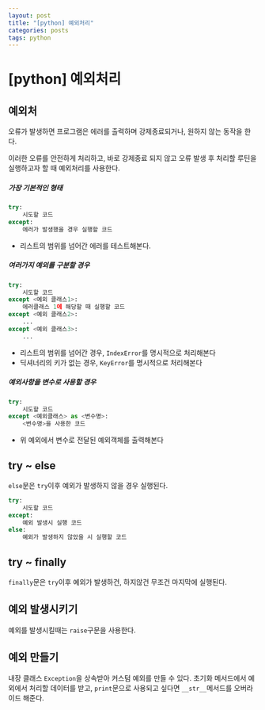 ```yaml
---
layout: post
title: "[python] 예외처리"
categories: posts
tags: python
---
```


# [python] 예외처리

## 예외처

오류가 발생하면 프로그램은 에러를 출력하며 강제종료되거나, 원하지 않는 동작을 한다.

이러한 오류를 안전하게 처리하고, 바로 강제종료 되지 않고 오류 발생 후 처리할 루틴을 실행하고자 할 때 예외처리를 사용한다.

##### 가장 기본적인 형태

```python
try:
	시도할 코드
except:
	에러가 발생했을 경우 실행할 코드
```

- 리스트의 범위를 넘어간 에러를 테스트해본다.

##### 여러가지 예외를 구분할 경우
```python
try:
	시도할 코드
except <예외 클래스1>:
	에러클래스 1에 해당할 때 실행할 코드
except <예외 클래스2>:
	...
except <예외 클래스3>:
	...
```

- 리스트의 범위를 넘어간 경우, `IndexError`를 명시적으로 처리해본다
- 딕셔너리의 키가 없는 경우, `KeyError`를 명시적으로 처리해본다

##### 예외사항을 변수로 사용할 경우
```python
try:
	시도할 코드
except <예외클래스> as <변수명>:
	<변수명>을 사용한 코드
```

- 위 예외에서 변수로 전달된 예외객체를 출력해본다

## try ~ else

`else`문은 `try`이후 예외가 발생하지 않을 경우 실행된다.

```Python
try:
	시도할 코드
except:
	예외 발생시 실행 코드
else:
	예외가 발생하지 않았을 시 실행할 코드
```

## try ~ finally

`finally`문은 `try`이후 예외가 발생하건, 하지않건 무조건 마지막에 실행된다.

## 예외 발생시키기

예외를 발생시킬때는 `raise`구문을 사용한다.

## 예외 만들기

내장 클래스 `Exception`을 상속받아 커스텀 예외를 만들 수 있다.
초기화 메서드에서 예외에서 처리할 데이터를 받고, `print`문으로 사용되고 싶다면 `__str__`메서드를 오버라이드 해준다.